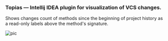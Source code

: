 ### Topias &mdash; Intellij IDEA plugin for visualization of VCS changes.

Shows changes count of methods since the beginning of project history as a read-only labels above the method's signature.

![pic](https://i.imgur.com/1UhyTf6.png)
